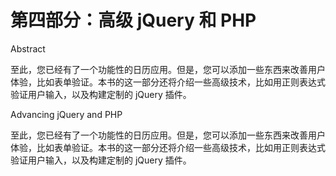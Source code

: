 # 第四部分：高级 jQuery 和 PHP

<!-- ch 9~11 -->

Abstract

至此，您已经有了一个功能性的日历应用。但是，您可以添加一些东西来改善用户体验，比如表单验证。本书的这一部分还将介绍一些高级技术，比如用正则表达式验证用户输入，以及构建定制的 jQuery 插件。

Advancing jQuery and PHP

至此，您已经有了一个功能性的日历应用。但是，您可以添加一些东西来改善用户体验，比如表单验证。本书的这一部分还将介绍一些高级技术，比如用正则表达式验证用户输入，以及构建定制的 jQuery 插件。